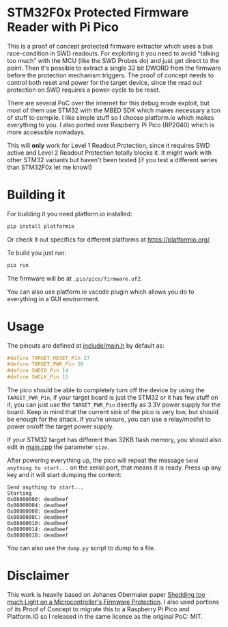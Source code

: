 # STM32F0x Protected Firmware Reader with Pi Pico

This is a proof of concept protected firmware extractor which uses a bus race-condition in SWD readouts. For exploiting it you need to avoid "talking too much" with the MCU (like the SWD Probes do) and just get direct to the point. Then it's possible to extract a single 32 bit DWORD from the firmware before the protection mechanism triggers. The proof of concept needs to control both reset and power for the target device, since the read out protection on SWD requires a power-cycle to be reset.

There are several PoC over the internet for this debug mode exploit, but most of them use STM32 with the MBED SDK which makes necessary a ton of stuff to compile. I like simple stuff so I choose platform.io which makes everything to you. I also ported over Raspberry Pi Pico (RP2040) which is more accessible nowadays.

This will **only** work for Level 1 Readout Protection, since it requires SWD active and Level 2 Readout Protection totally blocks it. It might work with other STM32 variants but haven't been tested (if you test a different series than STM32F0x let me know!)

# Building it

For building it you need platform.io installed:

```bash
pip install platformio
```

Or check it out specifics for different platforms at https://platformio.org/

To build you just run:

```bash
pio run
```

The firmware will be at `.pio/pico/firmware.uf2`.

You can also use platform.io vscode plugin which allows you do to everything in a GUI environment.

# Usage

The pinouts are defined at [include/main.h](include/main.h) by default as:

```c
#define TARGET_RESET_Pin 27
#define TARGET_PWR_Pin 26
#define SWDIO_Pin 14
#define SWCLK_Pin 15
```

The pico should be able to completely turn off the device by using the `TARGET_PWR_Pin`, if your target board is just the STM32 or it has few stuff on it, you can just use the `TARGET_PWR_Pin` directly as 3.3V power supply for the board. Keep in mind that the current sink of the pico is very low, but should be enough for the attack. If you're unsure, you can use a relay/mosfet to power on/off the target power supply.

If your STM32 target has different than 32KB flash memory, you should also edit in [main.cpp](src/main.cpp) the parameter `size`.

After powering everything up, the pico will repeat the message `Send anything to start...` on the serial port, that means it is ready. Press up any key and it will start dumping the content:

```
Send anything to start...
Starting
0x08000000: deadbeef
0x08000004: deadbeef
0x08000008: deadbeef
0x0800000C: deadbeef
0x08000010: deadbeef
0x08000014: deadbeef
0x08000018: deadbeef
```

You can also use the `dump.py` script to dump to a file.

# Disclaimer

This work is heavily based on Johanes Obermaier paper [Shedding too much Light on a Microcontroller's Firmware Protection](https://www.aisec.fraunhofer.de/en/FirmwareProtection.html). I also used portions of its Proof of Concept to migrate this to a Raspberry Pi Pico and Platform.IO so I released in the same license as  the original PoC: MIT.